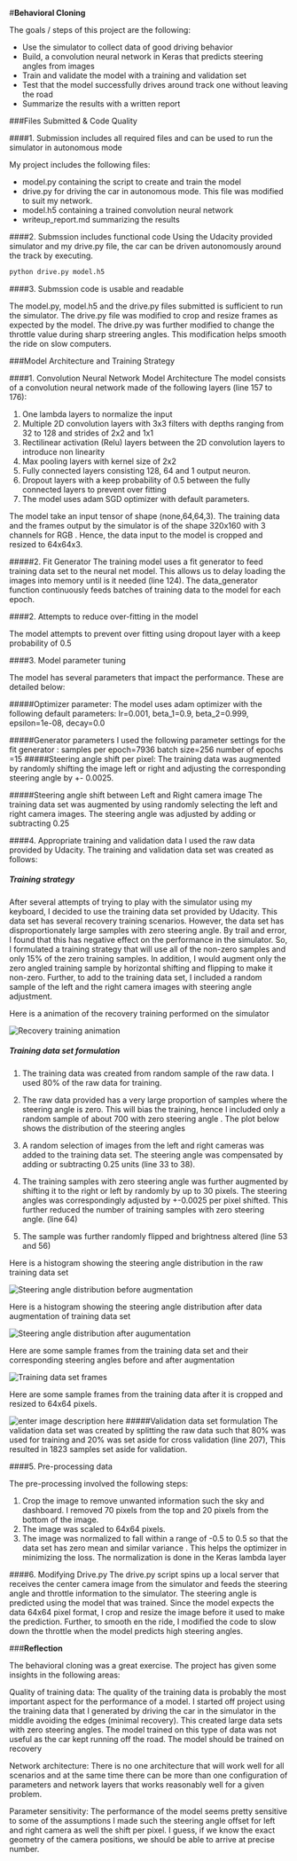 #**Behavioral Cloning** 

The goals / steps of this project are the following:
* Use the simulator to collect data of good driving behavior
* Build, a convolution neural network in Keras that predicts steering angles from images
* Train and validate the model with a training and validation set
* Test that the model successfully drives around track one without leaving the road
* Summarize the results with a written report

###Files Submitted & Code Quality

####1. Submission includes all required files and can be used to run the simulator in autonomous mode

My project includes the following files:
* model.py containing the script to create and train the model
* drive.py for driving the car in autonomous mode. This file was modified to suit my network.
* model.h5 containing a trained convolution neural network 
* writeup_report.md summarizing the results

####2. Submssion includes functional code
Using the Udacity provided simulator and my drive.py file, the car can be driven autonomously around the track by executing. 
```sh
python drive.py model.h5
```

####3. Submssion code is usable and readable

The model.py, model.h5 and the drive.py files submitted is sufficient to run the simulator. The drive.py file was modified to crop and resize frames as expected by the model. The drive.py was further modified to change the throttle value during sharp streering angles. This modification helps smooth the ride on slow computers.

###Model Architecture and Training Strategy

####1.  Convolution Neural Network Model Architecture
The model consists of a convolution neural network made of the following layers (line 157 to 176):
1. One lambda layers to normalize the input
2. Multiple 2D convolution layers with 3x3 filters with depths ranging from 32 to 128 and strides of 2x2 and 1x1
3. Rectilinear activation (Relu) layers between the 2D convolution layers to introduce non linearity
4. Max pooling layers with kernel size of 2x2
4. Fully connected layers consisting 128, 64 and 1 output neuron.
5. Dropout layers with a keep probability of 0.5 between the fully connected layers to prevent over fitting
6. The model uses adam SGD optimizer with default parameters.

The model take an input tensor of shape (none,64,64,3). The training data and the frames output by the simulator is  of  the shape 320x160 with 3 channels for RGB . Hence, the data input to the model is cropped and resized to 64x64x3. 

#####2. Fit Generator
The training model uses a fit generator to feed training data set to the neural net model. This allows us to delay loading the images into memory until is it needed (line 124). The data_generator function continuously feeds batches of training data to the model for each epoch. 

####2. Attempts to reduce over-fitting in the model

The model attempts to prevent over fitting using dropout layer with a keep probability of 0.5

####3. Model parameter tuning

The model has several parameters that impact the performance. These are detailed below:

#####Optimizer parameter:
The model uses adam optimizer with the following default parameters:
lr=0.001, beta_1=0.9, beta_2=0.999, epsilon=1e-08, decay=0.0

#####Generator parameters
I used the following parameter settings for the fit generator :
samples per epoch=7936
batch size=256
number of epochs =15
#####Steering angle shift per pixel:
The training data was augmented by randomly shifting the image left or right and adjusting the corresponding steering angle by +- 0.0025.  

#####Steering angle shift between Left and Right camera image
The training data set was augmented by using randomly selecting the left and right camera images. The steering angle was adjusted by adding or subtracting 0.25
 

####4. Appropriate training and validation data
I used the raw data provided by Udacity. The training and validation data set was created as follows:

##### Training strategy
After several attempts of trying to play with the simulator using my keyboard, I decided to use the training data set provided by Udacity. This data set has several recovery training scenarios. However, the data set has disproportionately large samples with zero steering angle.  By trail and error, I found that this has negative effect on the performance in the simulator. So, I formulated a training strategy that will use all of the non-zero samples and only 15% of the zero training samples. In addition, I would augment only the zero angled training sample by horizontal shifting and flipping to make it non-zero. Further, to add to the training data set, I included a random sample of the left and the right camera images with steering angle adjustment.

Here is a animation of the recovery training performed on the simulator

![Recovery training animation](https://github.com/neelks72/wavy-driver/blob/master/output_8Qfe3v.gif?raw=true)

##### Training data set formulation 

1. The training data was created from random sample of the raw data. I used 80% of the raw data for training. 

2. The raw data provided has a very large proportion of samples where the steering angle is zero. This will bias the training, hence I included only a random sample of about 700 with zero steering angle . The plot below shows the distribution of the steering angles

3.  A random selection of images from the left and right cameras was added to the training data set. The steering angle was compensated by adding or subtracting 0.25 units (line 33 to 38). 

4. The training samples with zero steering angle was further augmented by shifting it to the right or left by randomly by up to 30 pixels. The steering angles was correspondingly adjusted by +-0.0025 per pixel shifted. This further reduced the number of training samples with zero steering angle. (line 64)

5. The sample was further randomly flipped and brightness altered (line 53 and  56)

Here is a histogram showing the steering angle distribution in the raw training data set

![Steering angle distribution before augmentation](https://github.com/neelks72/wavy-driver/blob/master/Before_Zero_Bias_Correction.png?raw=true)

Here is a histogram showing the steering angle distribution after data augmentation of training data set

![Steering angle distribution after augumentation](https://raw.githubusercontent.com/neelks72/wavy-driver/master/After_Zero_Bias_Correction.png)

 Here are some sample frames from the training data set and their corresponding steering angles before and after augmentation

![Training data set frames](https://github.com/neelks72/wavy-driver/blob/master/Augmentation.PNG?raw=true)

Here are some sample frames from the training data after it is cropped and resized to 64x64 pixels. 

![enter image description here](https://github.com/neelks72/wavy-driver/blob/master/Frames.PNG?raw=true&sds)
#####Validation data set formulation 
The validation data set was created by splitting the raw data such that 80% was used for training and 20% was set aside for cross validation (line 207), This resulted in 1823 samples set aside for validation.

####5. Pre-processing data

The pre-processing involved the following steps:

1. Crop the image to remove unwanted information such the sky and dashboard. I removed 70 pixels from the top and 20 pixels from the bottom of the image.
2. The image was scaled to 64x64 pixels.
3. The image was normalized to fall within a range of -0.5 to 0.5 so that the data set has zero mean and similar variance . This helps the optimizer in minimizing the loss. The normalization is done in the Keras lambda layer

####6. Modifying Drive.py
The drive.py script spins up a local server that receives the center camera image from the simulator and feeds the steering angle and throttle information to the simulator.  The steering angle is predicted using the model that was trained. Since the model expects the data 64x64 pixel format,  I crop and resize the image before it used to make the prediction. Further, to smooth en the ride, I modified the code to slow down the throttle when the model predicts high steering angles. 

###**Reflection**

The behavioral cloning was a great exercise.  The project has given some insights in the following areas:

Quality of training data:
The quality of the training data is probably the most important aspect for the performance of a model. I started off project using the training data that I generated by driving the car in the simulator in the middle avoiding the edges (minimal recovery). This created large data sets with zero steering angles. The model trained on this type of data was not useful as the car kept running off the road. The model should be trained on recovery 

Network architecture:
There is no one architecture that will work well for all scenarios and at the same time there can be more than one configuration of parameters and network layers that works reasonably well for a given problem.

Parameter sensitivity:
The performance of the model seems pretty sensitive to some of the assumptions I made such the steering angle offset for left and right camera as well the shift per pixel. I guess, if we know the exact geometry of the camera positions, we should be able to arrive at precise number.






